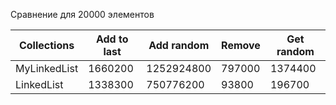 Сравнение для 20000 элементов

Collections   | Add to last	 | Add random	| Remove 		| Get random
------------- | ------------ | -------------| ------------- | -------------
MyLinkedList  | 1660200		 | 1252924800   | 797000		| 1374400    
LinkedList    | 1338300		 | 750776200    | 93800 	    | 196700


